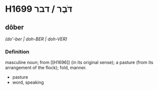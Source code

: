 # H1699 דֹּבֶר / דבר

## dôber

_(do'-ber | doh-BER | doh-VER)_

### Definition

masculine noun; from [[H1696]] (in its original sense); a pasture (from its arrangement of the flock); fold, manner.

- pasture
- word, speaking
